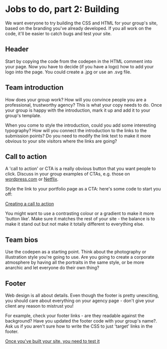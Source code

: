 # Jobs to do, part 2: Building

We want everyone to try building the CSS and HTML for your group's site, based on the branding you've already developed. If you all work on the code, it'll be easier to catch bugs and test your site.

## Header

Start by copying the code from the codepen in the HTML comment into your page. Now you have to decide (if you have a logo) how to add your logo into the page. You could create a .jpg or use an .svg file.

## Team introduction

How does your group work? How will you convince people you are a professional, trustworthy agency? This is what your copy needs to do. Once your group is happy with the introduction, mark it up and add it to your group's template. 

When you come to style the introduction, could you add some interesting typography? How will you connect the introduction to the links to the submission points? Do you need to modify the link text to make it more obvious to your site visitors where the links are going?

## Call to action

A 'call to action' or CTA is a really obvious button that you want people to click. Discuss in your group examples of CTAs, e.g. those on [wordpress.com](https://wordpress.com/) or [Netflix](https://www.netflix.com/gb/).

Style the link to your portfolio page as a CTA: here's some code to start you off:

[Creating a call to action](https://codepen.io/wilsondmmu/pen/GXGVPx)

You might want to use a contrasting colour or a gradient to make it more 'button like'. Make sure it matches the rest of your site - the balance is to make it stand out but not make it totally different to everything else.

## Team bios

Use the codepen as a starting point. Think about the photography or illustration style you're going to use. Are you going to create a corporate atmosphere by having all the portraits in the same style, or be more anarchic and let everyone do their own thing?

## Footer

Web design is all about details. Even though the footer is pretty unexciting, you should care about everything on your agency page - don't give your client any reason to mistrust you!

For example, check your footer links - are they readable against the background? Have you updated the footer code with your group's name?. Ask us if you aren't sure how to write the CSS to just 'target' links in the footer.

[Once you've built your site, you need to test it](https://github.com/mmu-webdesign/level5-portfolio/blob/master/creating-your-agency-site/jobs-to-do-3.md)